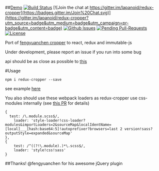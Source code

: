 ##[Demo](http://lapanoid.github.io/redux-cropper/)
[![Build Status](http://img.shields.io/travis/lapanoid/redux-cropper.svg?style=flat-square)](https://travis-ci.org/lapanoid/redux-cropper)
[![Join the chat at https://gitter.im/lapanoid/redux-cropper](https://badges.gitter.im/Join%20Chat.svg)](https://gitter.im/lapanoid/redux-cropper?utm_source=badge&utm_medium=badge&utm_campaign=pr-badge&utm_content=badge)
[![Github Issues](http://githubbadges.herokuapp.com/lapanoid/redux-cropper/issues.svg?style=flat-square)](https://github.com/lapanoid/redux-cropper/issues)
[![Pending Pull-Requests](http://githubbadges.herokuapp.com/lapanoid/redux-cropper/pulls.svg?style=flat-square)](https://github.com/lapanoid/redux-cropper/pulls)
[![License](http://img.shields.io/:license-mit-blue.svg?style=flat-square)](http://badges.mit-license.org)

Port of [fengyuanchen cropper](https://github.com/fengyuanchen/cropper) to react, redux and immutable-js

Under development, please report an issue if you run into some bug

api should be as close as possible to [this](https://github.com/fengyuanchen/cropper/blob/master/README.md)

#Usage

```
npm i redux-cropper --save
```
see example [here](https://github.com/lapanoid/redux-cropper/blob/master/example/src/app.js)

You also should use these webpack loaders as redux-cropper use css-modules internally (see [this PR](https://github.com/css-modules/css-modules/pull/65) for details)

```
{
  test: /\.module.scss$/,
	loader: 'style-loader!css-loader?modules&importLoaders=2&sourceMap&localIdentName=[local]___[hash:base64:5]!autoprefixer?browsers=last 2 version!sass?outputStyle=expanded&sourceMap'
},
{
	test: /^((?!\.module).)*\.scss$/,
	loader: 'style!css!sass'
}
```

##Thanks!
@fengyuanchen for his awesome jQuery plugin

